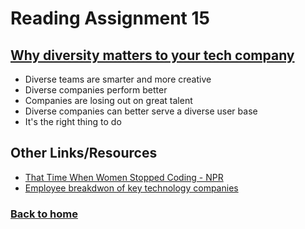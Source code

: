 # Reading Assignment 15

## [Why  diversity matters to your tech company](https://www.usatoday.com/story/tech/columnist/2015/07/21/why-diversity-matters-your-tech-company/30419871/)

- Diverse teams are smarter and more creative
- Diverse companies perform better
- Companies are losing out on great talent
- Diverse companies can better serve a diverse user base
- It's the right thing to do

## Other Links/Resources

- [That Time When Women Stopped Coding - NPR](https://www.npr.org/sections/money/2014/10/21/357629765/when-women-stopped-coding)
- [Employee breakdwon of key technology companies](https://informationisbeautiful.net/visualizations/diversity-in-tech/)

### [Back to home](https://dcalhoun286.github.io/reading-notes/)

